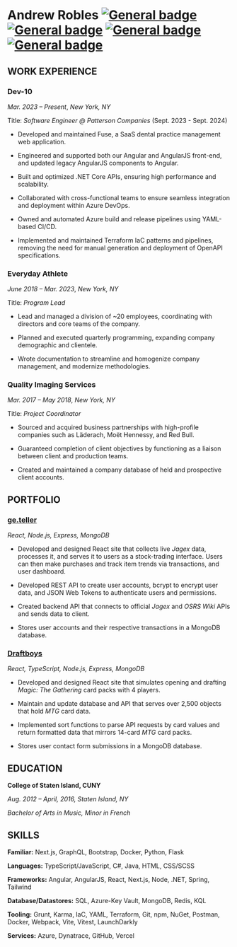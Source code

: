 # Andrew Robles <a href="https://andrewrobles.dev/" target="_blank">[![General badge](https://img.shields.io/badge/Portfolio-c5d8a4.svg)](https://andrewrobles.dev/)</a> <a href="mailto:AndrewJordanRobles@gmail.com" target="_blank">[![General badge](https://img.shields.io/badge/Gmail-red.svg)](mailto:AndrewJordanRobles@gmail.com)</a> <a href="https://www.linkedin.com/in/andrew-robles/" target="_blank">[![General badge](https://img.shields.io/badge/LinkedIn-blue.svg)](https://www.linkedin.com/in/andrew-robles/)</a> <a href="https://drive.google.com/file/d/1kApj1-F92NyJ348c_sUxDH2RR6OP03tk/view" target="_blank">[![General badge](https://img.shields.io/badge/Resume-blueviolet.svg)](https://drive.google.com/file/d/1UeLKqZD5XZXLzjr3CnyzVYUtXKHYg6Eo/view?usp=sharing)</a>


## WORK EXPERIENCE

### Dev-10

_Mar. 2023 – Present_, _New York, NY_

Title: _Software Engineer @ Patterson Companies_ (Sept. 2023 - Sept. 2024)  

- Developed and maintained Fuse, a SaaS dental practice management web application.

- Engineered and supported both our Angular and AngularJS front-end, and updated legacy AngularJS components to Angular.

- Built and optimized .NET Core APIs, ensuring high performance and scalability.

- Collaborated with cross-functional teams to ensure seamless integration and deployment within Azure DevOps.

- Owned and automated Azure build and release pipelines using YAML-based CI/CD.

- Implemented and maintained Terraform IaC patterns and pipelines, removing the need for manual generation and deployment of OpenAPI specifications.


### Everyday Athlete

_June 2018 – Mar. 2023_, _New York, NY_

Title: _Program Lead_  

- Lead and managed a division of ~20 employees, coordinating with directors and core teams of the company.

- Planned and executed quarterly programming, expanding company demographic and clientele.

- Wrote documentation to streamline and homogenize company management, and modernize methodologies.

### Quality Imaging Services

_Mar. 2017 – May 2018_, _New York, NY_

Title: _Project Coordinator_

- Sourced and acquired business partnerships with high-profile companies such as Läderach, Moët Hennessy, and Red Bull.

- Guaranteed completion of client objectives by functioning as a liaison between client and production teams.

- Created and maintained a company database of held and prospective client accounts.

## PORTFOLIO

### [ge.teller](https://ge-teller.com)

_React, Node.js, Express, MongoDB_

- Developed and designed React site that collects live _Jagex_ data, processes it, and serves it to users as a stock-trading  interface. Users can then make purchases and track item trends via transactions, and user dashboard.

- Developed REST API to create user accounts, bcrypt to encrypt user data, and JSON Web Tokens to authenticate users and permissions.

- Created backend API that connects to official _Jagex_ and _OSRS Wiki_ APIs and sends data to client.

- Stores user accounts and their respective transactions in a MongoDB database.

### [Draftboys](https://www.draft-boys.com)

_React, TypeScript, Node.js, Express, MongoDB_

- Developed and designed React site that simulates opening and drafting _Magic: The Gathering_ card packs with 4 players.

- Maintain and update database and API that serves over 2,500 objects that hold _MTG_ card data.

- Implemented sort functions to parse API requests by card values and return formatted data that mirrors 14-card _MTG_ card packs.

- Stores user contact form submissions in a MongoDB database.

## EDUCATION

**College of Staten Island, CUNY** 

_Aug. 2012 – April, 2016, Staten Island, NY_

_Bachelor of Arts in Music, Minor in French_

## SKILLS
**Familiar:** Next.js, GraphQL, Bootstrap, Docker, Python, Flask

**Languages:** TypeScript/JavaScript, C#, Java, HTML, CSS/SCSS

**Frameworks:** Angular, AngularJS, React, Next.js, Node, .NET, Spring, Tailwind

**Database/Datastores:** SQL, Azure-Key Vault, MongoDB, Redis, KQL

**Tooling:** Grunt, Karma, IaC, YAML, Terraform, Git, npm, NuGet, Postman, Docker, Webpack, Vite, Vitest, LaunchDarkly

**Services:** Azure, Dynatrace, GitHub, Vercel
